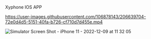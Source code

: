 Xyphone IOS APP


https://user-images.githubusercontent.com/106878143/206639704-72e0d4d5-5151-40fa-b726-cf710d7d455e.mp4

![Simulator Screen Shot - iPhone 11 - 2022-12-09 at 11 32 05](https://user-images.githubusercontent.com/106878143/206639712-eb561a24-bd0b-4aa8-a691-724e806d1333.png)
